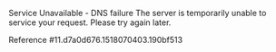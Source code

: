 Service Unavailable - DNS failure The server is temporarily unable to service your request. Please try again later.

Reference #11.d7a0d676.1518070403.190bf513
